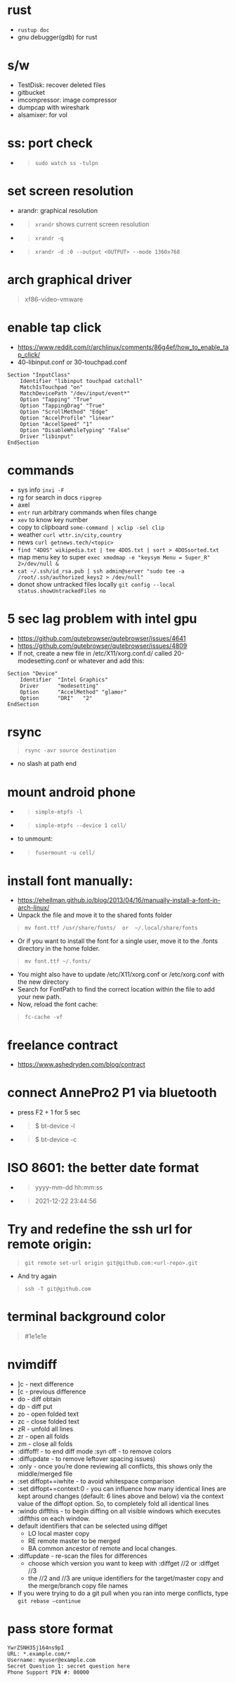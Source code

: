 # rust
- `rustup doc`
- gnu debugger(gdb) for rust

# s/w
- TestDisk: recover deleted files
- gitbucket
- imcompressor: image compressor
- dumpcap with wireshark
- alsamixer: for vol

# ss: port check
- > `sudo watch ss -tulpn`

# set screen resolution
- arandr: graphical resolution
- > `xrandr` shows current screen resolution
- > `xrandr -q`
- > `xrandr -d :0 --output <OUTPUT> --mode 1360x768`

# arch graphical driver
> xf86-video-vmware 

# enable tap click
- https://www.reddit.com/r/archlinux/comments/86g4ef/how_to_enable_tap_click/
- 40-libinput.conf or 30-touchpad.conf
 
```
Section "InputClass"
	Identifier "libinput touchpad catchall"
	MatchIsTouchpad "on"
	MatchDevicePath "/dev/input/event*"
	Option "Tapping" "True"
	Option "TappingDrag" "True"
	Option "ScrollMethod" "Edge"
	Option "AccelProfile" "linear"
	Option "AccelSpeed" "1"
	Option "DisableWhileTyping" "False"
	Driver "libinput"
EndSection
```

# commands
- sys info `inxi -F`
- rg for search in docs `ripgrep` 
- axel
- `entr` run arbitrary commands when files change
- `xev` to know key number
- copy to clipboard `some-command | xclip -sel clip`
- weather `curl wttr.in/city,country`
- news `curl getnews.tech/<topic>`
- `find "4DOS" wikipedia.txt | tee 4DOS.txt | sort > 4DOSsorted.txt`
- map menu key to super `exec xmodmap -e "keysym Menu = Super_R" 2>/dev/null &`
- `cat ~/.ssh/id_rsa.pub | ssh admin@server "sudo tee -a /root/.ssh/authorized_keys2 > /dev/null"`
- donot show untracked files locally `git config --local status.showUntrackedFiles no`

# 5 sec lag problem with intel gpu
- https://github.com/qutebrowser/qutebrowser/issues/4641
- https://github.com/qutebrowser/qutebrowser/issues/4809
- If not, create a new file in /etc/X11/xorg.conf.d/ called 20-modesetting.conf or whatever and add this:
```
Section "Device"
	Identifier 	"Intel Graphics"
	Driver		"modesetting"
	Option		"AccelMethod" "glamor"
	Option		"DRI"	"2"
EndSection
```

# rsync
> `rsync -avr source destination`
- no slash at path end

# mount android phone
- > `simple-mtpfs -l`
- > `simple-mtpfs --device 1 cell/`
- to unmount:
- > `fusermount -u cell/`

# install font manually:
- https://ehellman.github.io/blog/2013/04/16/manually-install-a-font-in-arch-linux/
- Unpack the file and move it to the shared fonts folder
> `mv font.ttf /usr/share/fonts/  or  ~/.local/share/fonts`
- Or if you want to install the font for a single user, move it to the .fonts directory in the home folder.
> `mv font.ttf ~/.fonts/`
- You might also have to update /etc/X11/xorg.conf or /etc/xorg.conf with the new directory
- Search for FontPath to find the correct location within the file to add your new path.
- Now, reload the font cache:
> `fc-cache -vf`

# freelance contract
- https://www.ashedryden.com/blog/contract

# connect AnnePro2 P1 via bluetooth
- press F2 + 1 for 5 sec
- > $ bt-device -l
- > $ bt-device -c <mac>

# ISO 8601: the better date format
- >   yyyy-mm-dd hh:mm:ss
- >   2021-12-22 23:44:56

# Try and redefine the ssh url for remote origin:
> `git remote set-url origin git@github.com:<url-repo>.git`
- And try again
> `ssh -T git@github.com`

# terminal background color
> #1e1e1e

# nvimdiff
- ]c          - next difference
- [c          - previous difference
- do          - diff obtain
- dp          - diff put
- zo          - open folded text
- zc          - close folded text
- zR          - unfold all lines
- zr          - open all folds
- zm          - close all folds
- :diffoff!   - to end diff mode
 :syn off     - to remove colors
- :diffupdate - to remove leftover spacing issues)
- :only       - once you’re done reviewing all conflicts, this shows only the middle/merged file
- :set diffopt+=iwhite      - to avoid whitespace comparison
- :set diffopt+=context:0   - you can influence how many identical lines are kept around changes (default: 6 lines above and below) via the context value of the diffopt option. So, to completely fold all identical lines
- :windo diffthis - to begin diffing on all visible windows which executes :diffthis on each window.
- default identifiers that can be selected using diffget
  - LO local master copy
  - RE remote master to be merged
  - BA common ancestor of remote and local changes.
- :diffupdate - re-scan the files for differences
  - choose which version you want to keep with :diffget //2 or :diffget //3 
  - the //2 and //3 are unique identifiers for the target/master copy and the merge/branch copy file names
- If you were trying to do a git pull when you ran into merge conflicts, type `git rebase –continue`

# pass store format
```
YwrZSNH35j164ns9pI
URL: *.example.com/*
Username: myuser@example.com
Secret Question 1: secret question here
Phone Support PIN #: 00000 
```
